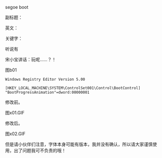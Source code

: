 segoe boot

副标题：

英文：

关键字：





听说有







宋小宝讲话：玩呢……？！

图b01







```
Windows Registry Editor Version 5.00

[HKEY_LOCAL_MACHINE\SYSTEM\ControlSet001\Control\BootControl]
"BootProgressAnimation"=dword:00000001
```





修改前。

图x01.GIF



修改后。

图x02.GIF





但是请小伙伴们注意，字体本身可能有版本，我并没有确认，所以请大家谨慎使用，出了问题我可不负责的哦！





